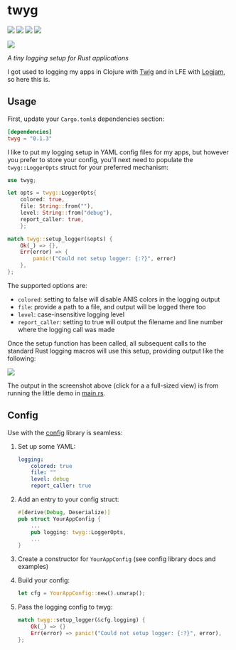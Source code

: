 # twyg

[![][build-badge]][build]
[![][crate-badge]][crate]
[![][tag-badge]][tag]
[![][docs-badge]][docs]

[![][logo]][logo-large]

*A tiny logging setup for Rust applications*

I got used to logging my apps in Clojure with [Twig](https://github.com/clojusc/twig)
and in LFE with [Logjam](https://github.com/lfex/logjam), so here this is.

## Usage

First, update your `Cargo.toml`s dependencies section:

```toml
[dependencies]
twyg = "0.1.3"
```

I like to put my logging setup in YAML config files for my apps, but however
you prefer to store your config, you'll next need to populate the
`twyg::LoggerOpts` struct for your preferred mechanism:

```rust
use twyg;

let opts = twyg::LoggerOpts{
    colored: true,
    file: String::from(""),
    level: String::from("debug"),
    report_caller: true,
    };

match twyg::setup_logger(&opts) {
    Ok(_) => {},
    Err(error) => {
        panic!("Could not setup logger: {:?}", error)
    },
};
```

The supported options are:

* `colored`: setting to false will disable ANIS colors in the logging output
* `file`: provide a path to a file, and output will be logged there too
* `level`: case-insensitive logging level
* `report_caller`: setting to true will output the filename and line number
   where the logging call was made

Once the setup function has been called, all subsequent calls to the standard
Rust logging macros will use this setup, providing output like the following:

[![][screenshot-thumb]][screenshot]

The output in the screenshot above (click for a a full-sized view) is from
running the little demo in [main.rs](src/main.rs).

## Config

Use with the [config][config] library is seamless:

1. Set up some YAML:

    ```yaml
    logging:
        colored: true
        file: ""
        level: debug
        report_caller: true
    ```

1. Add an entry to your config struct:

    ```rust
    #[derive(Debug, Deserialize)]
    pub struct YourAppConfig {
        ...
        pub logging: twyg::LoggerOpts,
        ...
    }
    ```

1. Create a constructor for `YourAppConfig` (see config library docs and examples)
1. Build your config:

    ```rust
    let cfg = YourAppConfig::new().unwrap();
    ```

1. Pass the logging config to twyg:

    ```rust
    match twyg::setup_logger(&cfg.logging) {
        Ok(_) => {}
        Err(error) => panic!("Could not setup logger: {:?}", error),
    };
    ```

<!-- Named page links below: /-->

[logo]: resources/images/logo-250x.png
[logo-large]: resources/images/logo-1000x.png
[screenshot-thumb]: resources/images/screenshot-thumb.png
[screenshot]: resources/images/screenshot.png
[build]: https://github.com/oxur/twyg/actions?query=workflow%3Abuild+
[build-badge]: https://github.com/oxur/twyg/workflows/build/badge.svg
[crate]: https://crates.io/crates/twyg
[crate-badge]: https://img.shields.io/crates/v/twyg.svg
[docs]: https://docs.rs/twyg/
[docs-badge]: https://img.shields.io/badge/rust-documentation-blue.svg
[tag-badge]: https://img.shields.io/github/tag/oxur/twyg.svg
[tag]: https://github.com/oxur/twyg/tags
[config]: https://github.com/mehcode/config-rs
